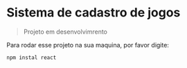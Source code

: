 <h1> Sistema de cadastro de jogos </h1>

>Projeto em desenvolvimrento

Para rodar esse projeto na sua maquina, por favor digite:

```
npm instal react
```
